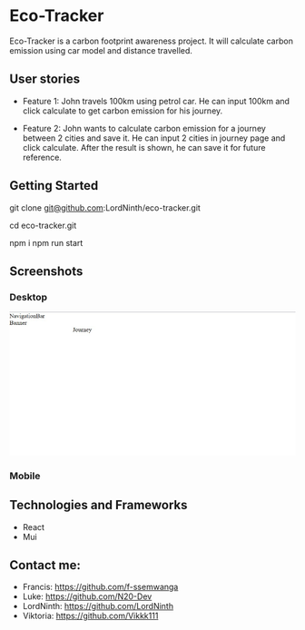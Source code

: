 # Eco-Tracker

Eco-Tracker is a carbon footprint awareness project. It will calculate carbon emission using car model and distance travelled.


## User stories

* Feature 1: John travels  100km using petrol car. He can input 100km and click calculate to get carbon emission for his journey.

* Feature 2: John wants to calculate carbon emission for a journey between 2 cities and save it. He can input 2 cities in journey page and click calculate. After the result is shown, he can save it for future reference.

## Getting Started
git clone git@github.com:LordNinth/eco-tracker.git

cd eco-tracker.git

npm i
npm run start


## Screenshots

### Desktop
![alt text](./images/eco-tracker.jpg)

### Mobile 

## Technologies and Frameworks
* React
* Mui


## Contact me:
* Francis: https://github.com/f-ssemwanga
* Luke: https://github.com/N20-Dev
* LordNinth: https://github.com/LordNinth
* Viktoria: https://github.com/Vikkk111


